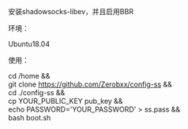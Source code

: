 安装shadowsocks-libev，并且启用BBR



环境：

Ubuntu18.04



使用：

cd /home && \
git clone https://github.com/Zerobxx/config-ss && \
cd ./config-ss && \
cp YOUR_PUBLIC_KEY pub_key && \
echo PASSWORD='YOUR_PASSWORD' > ss.pass && \
bash boot.sh


